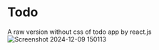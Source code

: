 # Todo
A raw version without css of todo app by react.js
![Screenshot 2024-12-09 150113](https://github.com/user-attachments/assets/a5f1476c-8b0d-4f0a-88c5-c9f8a1241e82)
